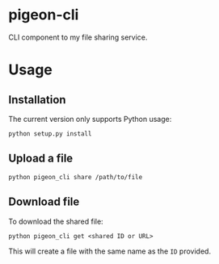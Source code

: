 # pigeon-cli

CLI component to my file sharing service.


# Usage

## Installation

The current version only supports Python usage:

    python setup.py install

## Upload a file

    python pigeon_cli share /path/to/file

## Download file

To download the shared file:

    python pigeon_cli get <shared ID or URL>

This will create a file with the same name as the `ID` provided.
